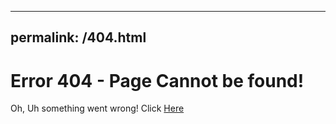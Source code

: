 <p align="center">
    
---
permalink: /404.html
---
# Error 404 - Page Cannot be found!
  
Oh, Uh something went wrong!
Click [Here](https://techcentreuk.github.io/JavascriptCalculator/)
</p>
